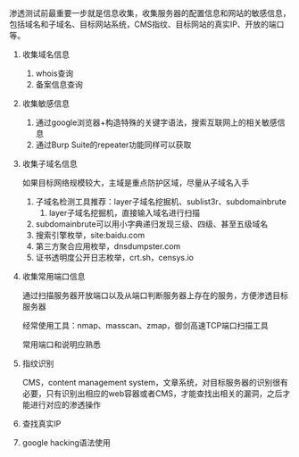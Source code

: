 渗透测试前最重要一步就是信息收集，收集服务器的配置信息和网站的敏感信息，包括域名和子域名、目标网站系统，CMS指纹、目标网站的真实IP、开放的端口等。

1. 收集域名信息

   1. whois查询
   2. 备案信息查询

2. 收集敏感信息

   1. 通过google浏览器+构造特殊的关键字语法，搜索互联网上的相关敏感信息
   2. 通过Burp Suite的repeater功能同样可以获取

3. 收集子域名信息

   如果目标网络规模较大，主域是重点防护区域，尽量从子域名入手

   1. 子域名检测工具推荐：layer子域名挖掘机、sublist3r、subdomainbrute
      1. layer子域名挖掘机，直接输入域名进行扫描
   2. subdomainbrute可以用小字典递归发现三级、四级、甚至五级域名
   3. 搜索引擎枚举，site:baidu.com
   4. 第三方聚合应用枚举，dnsdumpster.com
   5. 证书透明度公开日志枚举，crt.sh，censys.io

4. 收集常用端口信息

   通过扫描服务器开放端口以及从端口判断服务器上存在的服务，方便渗透目标服务器

   经常使用工具：nmap、masscan、zmap，御剑高速TCP端口扫描工具

   常用端口和说明应熟悉

5. 指纹识别

   CMS，content management system，文章系统，对目标服务器的识别很有必要，只有识别出相应的web容器或者CMS，才能查找出相关的漏洞，之后才能进行对应的渗透操作

6. 查找真实IP

6. google hacking语法使用

